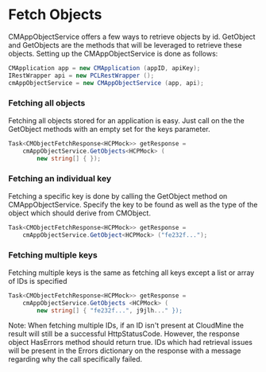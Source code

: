 # Fetch Objects

CMAppObjectService offers a few ways to retrieve objects by id. GetObject and GetObjects are the methods that will be leveraged to retrieve these objects. Setting up the CMAppObjectService is done as follows:

```csharp
CMApplication app = new CMApplication (appID, apiKey);
IRestWrapper api = new PCLRestWrapper ();
cmAppObjectService = new CMAppObjectService (app, api);
```

### Fetching all objects

Fetching all objects stored for an application is easy. Just call on the the GetObject methods with an empty set for the keys parameter.

```csharp
Task<CMObjectFetchResponse<HCPMock>> getResponse = 
	cmAppObjectService.GetObjects<HCPMock> (
		new string[] { });
```

### Fetching an individual key

Fetching a specific key is done by calling the GetObject method on CMAppObjectService. Specify the key to be found as well as the type of the object which should derive from CMObject.

```csharp
Task<CMObjectFetchResponse<HCPMock>> getResponse = 
	cmAppObjectService.GetObject<HCPMock> ("fe232f...");
```

### Fetching multiple keys

Fetching multiple keys is the same as fetching all keys except a list or array of IDs is specified

```csharp
Task<CMObjectFetchResponse<HCPMock>> getResponse = 
	cmAppObjectService.GetObjects <HCPMock> (
		new string[] { "fe232f...", j9jlh..." });
```

Note: When fetching multiple IDs, if an ID isn't present at CloudMine the result will still be a successful HttpStatusCode. However, the response object HasErrors method should return true. IDs which had retrieval issues will be present in the Errors dictionary on the response with a message regarding why the call specifically failed. 